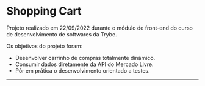 # Shopping Cart
Projeto realizado em 22/09/2022 durante o módulo de front-end do curso de desenvolvimento de softwares da Trybe.

Os objetivos do projeto foram:

* Desenvolver carrinho de compras totalmente dinâmico.
* Consumir dados diretamente da API do Mercado Livre.
* Pôr em prática o desenvolvimento orientado a testes.

---